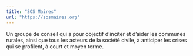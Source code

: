 ```yaml
---
title: "SOS Maires"
url: "https://sosmaires.org"
---
```


Un groupe de conseil qui a pour objectif d’inciter et d’aider les communes rurales, ainsi que tous les acteurs de la société civile, à anticiper les crises qui se profilent, à court et moyen terme.

